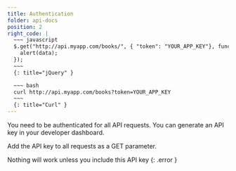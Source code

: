 ```yaml
---
title: Authentication
folder: api-docs
position: 2
right_code: |
  ~~~ javascript
  $.get("http://api.myapp.com/books/", { "token": "YOUR_APP_KEY"}, function(data) {
    alert(data);
  });
  ~~~
  {: title="jQuery" }

  ~~~ bash
  curl http://api.myapp.com/books?token=YOUR_APP_KEY
  ~~~
  {: title="Curl" }
---
```


You need to be authenticated for all API requests. You can generate an API key in your developer dashboard.

Add the API key to all requests as a GET parameter.

Nothing will work unless you include this API key
{: .error }
